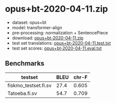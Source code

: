 # opus+bt-2020-04-11.zip

* dataset: opus+bt
* model: transformer-align
* pre-processing: normalization + SentencePiece
* download: [opus+bt-2020-04-11.zip](https://object.pouta.csc.fi/OPUS-MT-models/fi-sv/opus+bt-2020-04-11.zip)
* test set translations: [opus+bt-2020-04-11.test.txt](https://object.pouta.csc.fi/OPUS-MT-models/fi-sv/opus+bt-2020-04-11.test.txt)
* test set scores: [opus+bt-2020-04-11.eval.txt](https://object.pouta.csc.fi/OPUS-MT-models/fi-sv/opus+bt-2020-04-11.eval.txt)

## Benchmarks

| testset               | BLEU  | chr-F |
|-----------------------|-------|-------|
| fiskmo_testset.fi.sv 	| 27.4 	| 0.605 |
| Tatoeba.fi.sv 	| 54.7 	| 0.709 |

